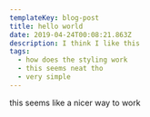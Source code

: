 ```yaml
---
templateKey: blog-post
title: hello world
date: 2019-04-24T00:08:21.863Z
description: I think I like this
tags:
  - how does the styling work
  - this seems neat tho
  - very simple
---
```

this seems like a nicer way to work
